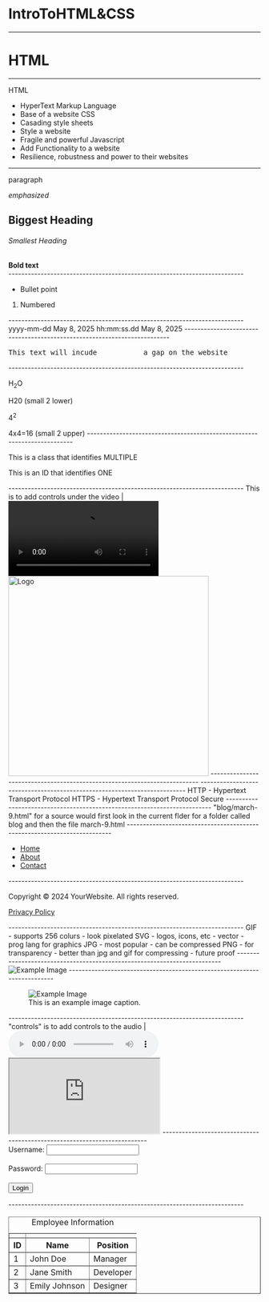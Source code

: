 # IntroToHTML&CSS
-------------------------------------------------------------------------
# HTML
-------------------------------------------------------------------------
HTML 
- HyperText Markup Language
- Base of a website
CSS
- Casading style sheets
- Style a website
- Fragile and powerful
Javascript
- Add Functionality to a website
- Resilience, robustness and power to their websites
-------------------------------------------------------------------------
<article>
  <p>paragraph</p>
  <em>emphasized</em>
  <h1>Biggest Heading</h1>
  <h6>Smallest Heading</h6>
  <strong>Bold text</strong>
</article>
-------------------------------------------------------------------------
<ul>
  <li>Bullet point</li>
</ul>

<ol>
  <li>Numbered</li>
</ol>
-------------------------------------------------------------------------
                yyyy-mm-dd
<time datetime="2025-05-08">May 8, 2025</time>
                hh:mm:ss.dd
<time datetime="14:15:28.5">May 8, 2025</time>
-------------------------------------------------------------------------
<pre>This text will incude           a gap on the website</pre>
-------------------------------------------------------------------------
<p>H<sub>2</sub>O</p> H20 (small 2 lower)
<p>4<sup>2</sup></p> 4x4=16 (small 2 upper)
-------------------------------------------------------------------------
<p class = "CLASS">This is a class that identifies MULTIPLE</p>
<p id = "ID">This is an ID that identifies ONE</p>
<!-- This is a HTML comment -->
-------------------------------------------------------------------------
      This is to add controls under the video
            |
<video controls> 
  <source src="VideoSource.mp4">
</video>

<img src = "ImageSource.jpg" alt="Logo" width="400" height="400">
--------------------------------------------------------------------------
<!DOCTYPE html>
<html lang="en">
<head>   <!-- The head contains metadata, every website consists of this format -->
    <meta charset="UTF-8">
    <meta name="viewport" content="width=device-width, initial-scale=1.0">
    <title>Document</title>
</head>
<body>
    <!-- This is the body which contains most info of the website -->
</body>
</html>
-------------------------------------------------------------------------
HTTP
- Hypertext Transport Protocol
HTTPS 
- Hypertext Transport Protocol Secure
-------------------------------------------------------------------------
"blog/march-9.html" for a source would first look in the current flder for a folder called blog and then the file march-9.html
-------------------------------------------------------------------------
<nav> <!-- This is a simple example of a nav bar using only HTML-->
    <ul>
        <li><a href="#home">Home</a></li>
        <li><a href="#about">About</a></li>
        <li><a href="#contact">Contact</a></li>
    </ul>
</nav>
-------------------------------------------------------------------------
<footer> <!-- This is a simple example of a footer using only HTML-->
    <p>Copyright © 2024 YourWebsite. All rights reserved.</p>
    <p><a href="#privacy-policy">Privacy Policy</a></p>
</footer>
-------------------------------------------------------------------------
GIF
- supports 256 colurs
- look pixelated
SVG
- logos, icons, etc
- vector 
- prog lang for graphics
JPG
- most popular
- can be compressed
PNG
- for transparency
- better than jpg and gif for compressing
- future proof
-------------------------------------------------------------------------
<!-- srcset is used to choose whoch image to display depending on the user's device resolution (2x, 3x, 4x, 1.5x) -->
<img src="example.jpg" 
     srcset="example@2x.jpg 2x, 
             example@4x.jpg 4x"
     alt="Example Image">
-------------------------------------------------------------------------
<!-- This is used to create a caption for an image, not both figure and figcaption elements were used -->
<figure>
    <img src="example.jpg" alt="Example Image">
    <figcaption>This is an example image caption.</figcaption>
</figure>
-------------------------------------------------------------------------
  "controls" is to add controls to the audio
          |
<audio controls src = "audio.mp3"></audio>

<iframe src="https://www.example.com"></iframe>
-------------------------------------------------------------------------
<!--example of a login form-->

<!-- method = get is for javascript to add the functionality
label is the text next to the textbox
input is the textbox which needs a type, id, name and a "required" tag for validation
placeholder is used to add an example to the textbox -->

<form action = "eg.html" method="get">
    <label for="username">Username:</label> 
    <input type="text" id="username" name="username" required><br><br>
    <label for="password">Password:</label>
    <input type="password" id="password" name="password" required><br><br>
    <input type="submit" value="Login">
</form>
-------------------------------------------------------------------------
<!-- This is an example of a table
th = table head
tr = table row
td = table data
-->
<table border="1">
    <caption>Employee Information</caption>
    <th>
        <tr>
            <th>ID</th>
            <th>Name</th>
            <th>Position</th>
        </tr>
    </th>
    <tr>
         <td>1</td>
         <td>John Doe</td>
         <td>Manager</td>
    </tr>
        <tr>
          <td>2</td>
          <td>Jane Smith</td>
          <td>Developer</td>
        </tr>
        <tr>
          <td>3</td>
          <td>Emily Johnson</td>
          <td>Designer</td>
        </tr>
</table>
